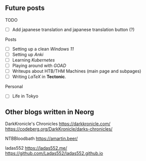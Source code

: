 ## Future posts

TODO
- [ ] Add japanese translation and japanese translation button (?)

Posts
- [ ] Setting up a clean *Windows 11*
- [ ] Setting up *Anki*
- [ ] Learning *Kubernetes*
- [ ] Playing around with *GOAD*
- [ ] Writeups about HTB/THM Machines (main page and subpages)
- [ ] Writing *LaTeX* in **Tectonic**.

Personal
- [ ] Life in Tokyo

## Other blogs written in Neorg

DarkKronicle's Chronicles
https://darkkronicle.com/
https://codeberg.org/DarkKronicle/darks-chronicles/

NTBBloodbath
https://amartin.beer/

ladas552
https://ladas552.me/
https://github.com/Ladas552/ladas552.github.io
